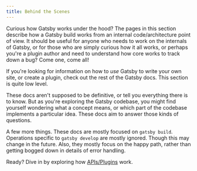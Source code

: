 ```yaml
---
title: Behind the Scenes
---
```


Curious how Gatsby works under the hood? The pages in this section describe how a Gatsby build works from an internal code/architecture point of view. It should be useful for anyone who needs to work on the internals of Gatsby, or for those who are simply curious how it all works, or perhaps you're a plugin author and need to understand how core works to track down a bug? Come one, come all! 

If you're looking for information on how to _use_ Gatsby to write your own site, or create a plugin, check out the rest of the Gatsby docs. This section is quite low level.

These docs aren't supposed to be definitive, or tell you everything there is to know. But as you're exploring the Gatsby codebase, you might find yourself wondering what a concept means, or which part of the codebase implements a particular idea. These docs aim to answer those kinds of questions.

A few more things. These docs are mostly focused on `gatsby build`. Operations specific to `gatsby develop` are mostly ignored. Though this may change in the future. Also, they mostly focus on the happy path, rather than getting bogged down in details of error handling.

Ready? Dive in by exploring how [APIs/Plugins](/docs/how-plugins-apis-are-run/) work.
